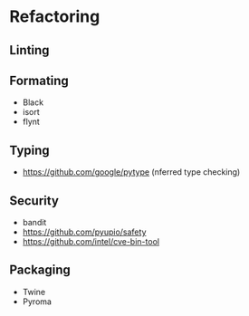 # Refactoring
## Linting
## Formating
* Black
* isort
* flynt
## Typing
* https://github.com/google/pytype (nferred type checking)
## Security
* bandit
* https://github.com/pyupio/safety
* https://github.com/intel/cve-bin-tool
## Packaging
* Twine
* Pyroma
<!--stackedit_data:
eyJoaXN0b3J5IjpbNjc2OTk5NDUyXX0=
-->